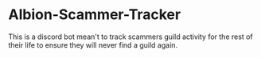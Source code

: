 # Albion-Scammer-Tracker
This is a discord bot mean't to track scammers guild activity for the rest of their life to ensure they will never find a guild again.
